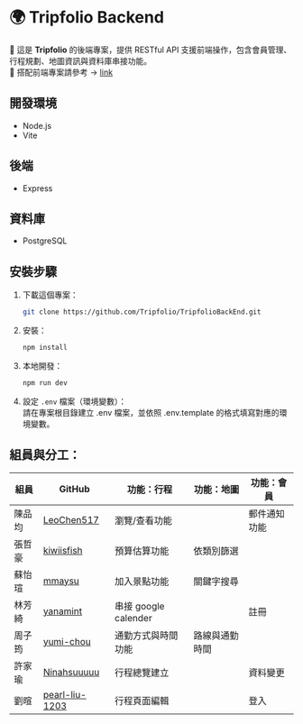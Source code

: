 # 🌍 Tripfolio Backend

📌 這是 **Tripfolio** 的後端專案，提供 RESTful API 支援前端操作，包含會員管理、行程規劃、地圖資訊與資料庫串接功能。
<br>
📌 搭配前端專案請參考 → [link](https://github.com/Tripfolio/TripfolioFrontEnd)

## 開發環境

- Node.js
- Vite

## 後端

- Express

## 資料庫

- PostgreSQL

## 安裝步驟

1. 下載這個專案：
   ```bash
   git clone https://github.com/Tripfolio/TripfolioBackEnd.git
   ```
2. 安裝：
   ```bash
   npm install
   ```
3. 本地開發：
   ```bash
   npm run dev
   ```
4. 設定 `.env` 檔案（環境變數）：
   <br>
   請在專案根目錄建立 .env 檔案，並依照 .env.template 的格式填寫對應的環境變數。

## 組員與分工：

| 組員   | GitHub                                              | 功能：行程           | 功能：地圖     | 功能：會員   |
| ------ | --------------------------------------------------- | -------------------- | -------------- | ------------ |
| 陳品均 | [LeoChen517](https://github.com/LeoChen517)         | 瀏覽/查看功能        |                | 郵件通知功能 |
| 張哲豪 | [kiwiisfish](https://github.com/kiwiisfish)         | 預算估算功能         | 依類別篩選     |              |
| 蘇怡瑄 | [mmaysu](https://github.com/mmaysu)                 | 加入景點功能         | 關鍵字搜尋     |              |
| 林芳綺 | [yanamint](https://github.com/yanamint)             | 串接 google calender |                | 註冊         |
| 周子筠 | [yumi-chou](https://github.com/yumi-chou)           | 通勤方式與時間功能   | 路線與通勤時間 |
| 許家瑜 | [Ninahsuuuuu](https://github.com/Ninahsuuuuu)       | 行程總覽建立         |                | 資料變更     |
| 劉暄   | [pearl-liu-1203](https://github.com/pearl-liu-1203) | 行程頁面編輯         |                | 登入         |
